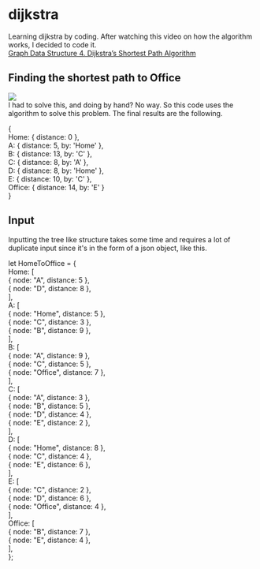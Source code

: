 # dijkstra
Learning dijkstra by coding.
After watching this video on how the algorithm works, I decided to code it.  
[Graph Data Structure 4. Dijkstra’s Shortest Path Algorithm](https://www.youtube.com/watch?v=pVfj6mxhdMw)

## Finding the shortest path to Office
![](https://i.imgur.com/KSSJLM1.png)  
I had to solve this, and doing by hand? No way. So this code uses the algorithm to solve this problem. The final results are the following.  
  
{  
  Home: { distance: 0 },  
  A: { distance: 5, by: 'Home' },  
  B: { distance: 13, by: 'C' },  
  C: { distance: 8, by: 'A' },  
  D: { distance: 8, by: 'Home' },  
  E: { distance: 10, by: 'C' },  
  Office: { distance: 14, by: 'E' }  
}  

## Input
Inputting the tree like structure takes some time and requires a lot of duplicate input since it's in the form of a json object, like this.  
  
let HomeToOffice = {  
  Home: [  
    { node: "A", distance: 5 },  
    { node: "D", distance: 8 },  
  ],  
  A: [  
    { node: "Home", distance: 5 },  
    { node: "C", distance: 3 },  
    { node: "B", distance: 9 },  
  ],  
  B: [  
    { node: "A", distance: 9 },  
    { node: "C", distance: 5 },  
    { node: "Office", distance: 7 },  
  ],  
  C: [  
    { node: "A", distance: 3 },  
    { node: "B", distance: 5 },  
    { node: "D", distance: 4 },  
    { node: "E", distance: 2 },  
  ],  
  D: [  
    { node: "Home", distance: 8 },  
    { node: "C", distance: 4 },  
    { node: "E", distance: 6 },  
  ],  
  E: [  
    { node: "C", distance: 2 },  
    { node: "D", distance: 6 },  
    { node: "Office", distance: 4 },  
  ],  
  Office: [  
    { node: "B", distance: 7 },  
    { node: "E", distance: 4 },  
  ],  
};  
